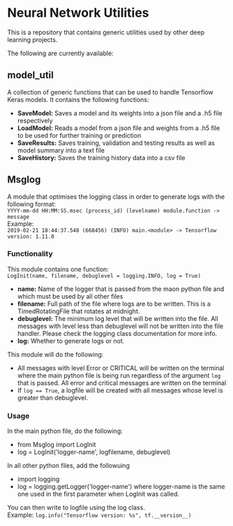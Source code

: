 # Neural Network Utilities

This is a repository that contains generic utilities used by other deep learning projects.

The following are currently available:
## model_util
A collection of generic functions that can be used to handle Tensorflow Keras models. It contains the following functions:
- __SaveModel:__ Saves a model and its weights into a json file and a .h5 file respectively
- __LoadModel:__ Reads a model from a json file and weights from a .h5 file to be used for further training or prediction
- __SaveResults:__ Saves training, validation and testing results as well as model summary into a text file
- __SaveHistory:__ Saves the training history data into a csv file

## Msglog
A module that optimises the logging class in order to generate logs with the following format:<br>
`YYYY-mm-dd HH:MM:SS.msec (process_id) (levelname) module.function -> message`<br>
Example:<br>
```2019-02-21 18:44:37.548 (668456) (INFO) main.<module> -> Tensorflow version: 1.11.0```<br>
### Functionality
This module contains one function:<br>
`LogInit(name, filename, debuglevel = logging.INFO, log = True)`
- __name:__ Name of the logger that is passed from the maon python file and which must be used by all other files
- __filename:__ Full path of the file where logs are to be written. This is a TimedRotatingFile that rotates at midnight.
- __debuglevel:__ The minimum log level that will be written into the file. All messages with level less than debuglevel will not be written into the file handler. Please check the logging class documentation for more info.
- __log:__ Whether to generate logs or not.

This module will do the following:
- All messages with level Error or CRITICAL will be written on the terminal where the main python file is being run regardless of the argument `log` that is passed. All error and critical messages are written on the terminal
- If `log == True`, a logfile will be created with all messages whose level is greater than debuglevel.
### Usage
In the main python file, do the following:
- from Msglog import LogInit
- log = LogInit('logger-name', logfilename, debuglevel)

In all other python files, add the followuing
- import logging
- log = logging.getLogger('logger-name') where logger-name is the same one used in the first parameter when LogInit was called.

You can then write to logfile using the log class.<br>
Example: `log.info("Tensorflow version: %s", tf.__version__)`
